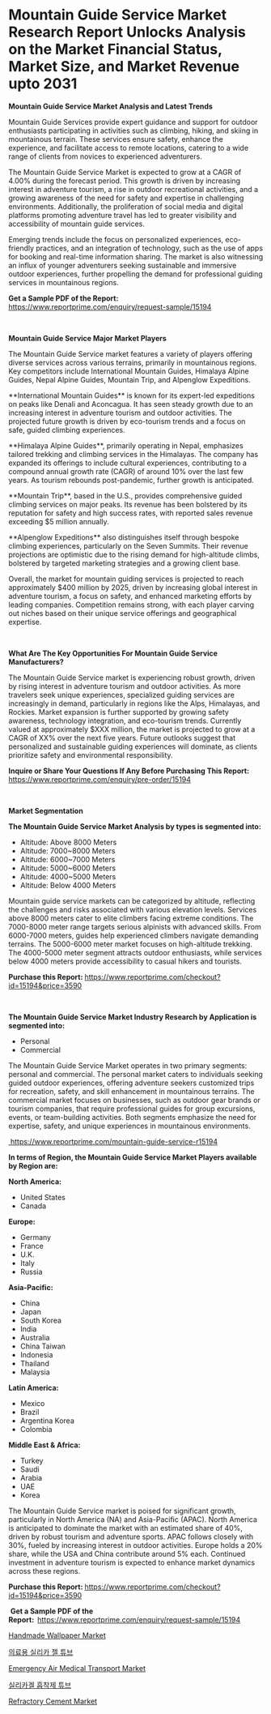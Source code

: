 <p><h1>Mountain Guide Service Market Research Report Unlocks Analysis on the Market Financial Status, Market Size, and Market Revenue upto 2031</h1></p><p><strong>Mountain Guide Service Market Analysis and Latest Trends</strong></p>
<p><p>Mountain Guide Services provide expert guidance and support for outdoor enthusiasts participating in activities such as climbing, hiking, and skiing in mountainous terrain. These services ensure safety, enhance the experience, and facilitate access to remote locations, catering to a wide range of clients from novices to experienced adventurers.</p><p>The Mountain Guide Service Market is expected to grow at a CAGR of 4.00% during the forecast period. This growth is driven by increasing interest in adventure tourism, a rise in outdoor recreational activities, and a growing awareness of the need for safety and expertise in challenging environments. Additionally, the proliferation of social media and digital platforms promoting adventure travel has led to greater visibility and accessibility of mountain guide services. </p><p>Emerging trends include the focus on personalized experiences, eco-friendly practices, and an integration of technology, such as the use of apps for booking and real-time information sharing. The market is also witnessing an influx of younger adventurers seeking sustainable and immersive outdoor experiences, further propelling the demand for professional guiding services in mountainous regions.</p></p>
<p><strong>Get a Sample PDF of the Report:&nbsp;</strong> <a href="https://www.reportprime.com/enquiry/request-sample/15194">https://www.reportprime.com/enquiry/request-sample/15194</a></p>
<p>&nbsp;</p>
<p><strong>Mountain Guide Service Major Market Players</strong></p>
<p><p>The Mountain Guide Service market features a variety of players offering diverse services across various terrains, primarily in mountainous regions. Key competitors include International Mountain Guides, Himalaya Alpine Guides, Nepal Alpine Guides, Mountain Trip, and Alpenglow Expeditions.</p><p>**International Mountain Guides** is known for its expert-led expeditions on peaks like Denali and Aconcagua. It has seen steady growth due to an increasing interest in adventure tourism and outdoor activities. The projected future growth is driven by eco-tourism trends and a focus on safe, guided climbing experiences.</p><p>**Himalaya Alpine Guides**, primarily operating in Nepal, emphasizes tailored trekking and climbing services in the Himalayas. The company has expanded its offerings to include cultural experiences, contributing to a compound annual growth rate (CAGR) of around 10% over the last few years. As tourism rebounds post-pandemic, further growth is anticipated.</p><p>**Mountain Trip**, based in the U.S., provides comprehensive guided climbing services on major peaks. Its revenue has been bolstered by its reputation for safety and high success rates, with reported sales revenue exceeding $5 million annually.</p><p>**Alpenglow Expeditions** also distinguishes itself through bespoke climbing experiences, particularly on the Seven Summits. Their revenue projections are optimistic due to the rising demand for high-altitude climbs, bolstered by targeted marketing strategies and a growing client base.</p><p>Overall, the market for mountain guiding services is projected to reach approximately $400 million by 2025, driven by increasing global interest in adventure tourism, a focus on safety, and enhanced marketing efforts by leading companies. Competition remains strong, with each player carving out niches based on their unique service offerings and geographical expertise.</p></p>
<p>&nbsp;</p>
<p><strong>What Are The Key Opportunities For Mountain Guide Service Manufacturers?</strong></p>
<p><p>The Mountain Guide Service market is experiencing robust growth, driven by rising interest in adventure tourism and outdoor activities. As more travelers seek unique experiences, specialized guiding services are increasingly in demand, particularly in regions like the Alps, Himalayas, and Rockies. Market expansion is further supported by growing safety awareness, technology integration, and eco-tourism trends. Currently valued at approximately $XXX million, the market is projected to grow at a CAGR of XX% over the next five years. Future outlooks suggest that personalized and sustainable guiding experiences will dominate, as clients prioritize safety and environmental responsibility.</p></p>
<p><strong>Inquire or Share Your Questions If Any Before Purchasing This Report:</strong> <a href="https://www.reportprime.com/enquiry/pre-order/15194">https://www.reportprime.com/enquiry/pre-order/15194</a></p>
<p>&nbsp;</p>
<p><strong>Market Segmentation</strong></p>
<p><strong>The Mountain Guide Service Market Analysis by types is segmented into:</strong></p>
<p><ul><li>Altitude: Above 8000 Meters</li><li>Altitude: 7000~8000 Meters</li><li>Altitude: 6000~7000 Meters</li><li>Altitude: 5000~6000 Meters</li><li>Altitude: 4000~5000 Meters</li><li>Altitude: Below 4000 Meters</li></ul></p>
<p><p>Mountain guide service markets can be categorized by altitude, reflecting the challenges and risks associated with various elevation levels. Services above 8000 meters cater to elite climbers facing extreme conditions. The 7000-8000 meter range targets serious alpinists with advanced skills. From 6000-7000 meters, guides help experienced climbers navigate demanding terrains. The 5000-6000 meter market focuses on high-altitude trekking. The 4000-5000 meter segment attracts outdoor enthusiasts, while services below 4000 meters provide accessibility to casual hikers and tourists.</p></p>
<p><strong>Purchase this Report:&nbsp;</strong><a href="https://www.reportprime.com/checkout?id=15194&price=3590">https://www.reportprime.com/checkout?id=15194&price=3590</a></p>
<p>&nbsp;</p>
<p><strong>The Mountain Guide Service Market Industry Research by Application is segmented into:</strong></p>
<p><ul><li>Personal</li><li>Commercial</li></ul></p>
<p><p>The Mountain Guide Service Market operates in two primary segments: personal and commercial. The personal market caters to individuals seeking guided outdoor experiences, offering adventure seekers customized trips for recreation, safety, and skill enhancement in mountainous terrains. The commercial market focuses on businesses, such as outdoor gear brands or tourism companies, that require professional guides for group excursions, events, or team-building activities. Both segments emphasize the need for expertise, safety, and unique experiences in mountainous environments.</p></p>
<p><a href="https://www.reportprime.com/mountain-guide-service-r15194">&nbsp;https://www.reportprime.com/mountain-guide-service-r15194</a></p>
<p><strong>In terms of Region, the Mountain Guide Service Market Players available by Region are:</strong></p>
<p>
    <p> <strong> North America: </strong>
        <ul>
            <li>United States</li>
            <li>Canada</li>
        </ul>
        </p> 
    <p> <strong> Europe: </strong>
        <ul>
            <li>Germany</li>
            <li>France</li>
            <li>U.K.</li>
            <li>Italy</li>
            <li>Russia</li>
        </ul>
        </p> 
    <p> <strong> Asia-Pacific: </strong>
        <ul>
            <li>China</li>
            <li>Japan</li>
            <li>South Korea</li>
            <li>India</li>
            <li>Australia</li>
            <li>China Taiwan</li>
            <li>Indonesia</li>
            <li>Thailand</li>
            <li>Malaysia</li>
        </ul>
        </p> 
    <p> <strong> Latin America: </strong>
        <ul>
            <li>Mexico</li>
            <li>Brazil</li>
            <li>Argentina Korea</li>
            <li>Colombia</li>
        </ul>
        </p> 
    <p> <strong> Middle East & Africa: </strong>
        <ul>
            <li>Turkey</li>
            <li>Saudi</li>
            <li>Arabia</li>
            <li>UAE</li>
            <li>Korea</li>
        </ul>
    </p>
    </p>
<p><p>The Mountain Guide Service market is poised for significant growth, particularly in North America (NA) and Asia-Pacific (APAC). North America is anticipated to dominate the market with an estimated share of 40%, driven by robust tourism and adventure sports. APAC follows closely with 30%, fueled by increasing interest in outdoor activities. Europe holds a 20% share, while the USA and China contribute around 5% each. Continued investment in adventure tourism is expected to enhance market dynamics across these regions.</p></p>
<p><strong>Purchase this Report: </strong><a href="https://www.reportprime.com/checkout?id=15194&price=3590">https://www.reportprime.com/checkout?id=15194&price=3590</a></p>
<p>&nbsp;<strong>Get a Sample PDF of the Report:&nbsp;&nbsp;</strong><a href="https://www.reportprime.com/enquiry/request-sample/15194">https://www.reportprime.com/enquiry/request-sample/15194</a></p>
<p><strong></strong></p>
<p><p><a href="https://medium.com/@gabrieluffman5656/the-handmade-wallpaper-market-is-anticipated-to-experience-significant-growth-with-a-projected-389d4e3c198c">Handmade Wallpaper Market</a></p><p><a href="https://medium.com/@chongespinoza76/%EC%84%B8%EA%B3%84-medical-silica-gel-tube-market-%EC%9D%80-2024%EC%97%90%EC%84%9C-2031%EB%A1%9C-%EC%97%B0%ED%8F%89%EA%B7%A0-%EC%A6%9D%EA%B0%80%EC%9C%A8%EC%9D%84-%EB%B3%B4%EC%9D%BC-%EA%B2%83%EC%9C%BC%EB%A1%9C-%EC%98%88%EC%83%81%EB%90%A9%EB%8B%88%EB%8B%A4-287bd514dfe7">의료용 실리카 젤 튜브</a></p><p><a href="https://github.com/Krish2023na/Market-Research-Report-List-6/blob/main/emergency-air-medical-transport-market.md">Emergency Air Medical Transport Market</a></p><p><a href="https://medium.com/@chongespinoza76/silica-gel-sorbent-tube-market-%EC%9D%98-%EA%B8%80%EB%A1%9C%EB%B2%8C-%EC%8B%9C%EC%9E%A5-%EA%B0%9C%EC%9A%94%EB%8A%94-%EC%A0%84-%EC%84%B8%EA%B3%84-%EB%B0%8F-%EC%A3%BC%EC%9A%94-%EC%8B%9C%EC%9E%A5%EC%9D%98-%EC%82%B0%EC%97%85%EC%97%90-%EC%98%81%ED%96%A5%EC%9D%84-%EB%AF%B8%EC%B9%98%EB%8A%94-%EC%A3%BC%EC%9A%94-%ED%8A%B8%EB%A0%8C%EB%93%9C%EC%97%90-%EB%8C%80%ED%95%9C-%EB%8F%85%ED%8A%B9%ED%95%9C-%EA%B4%80%EC%A0%90%EC%9D%84-%EC%A0%9C%EA%B3%B5%ED%95%A9%EB%8B%88%EB%8B%A4-5833c8c6506f">실리카겔 흡착제 튜브</a></p><p><a href="https://medium.com/@brisistensen57567/global-refractory-cement-market-analysis-key-market-trends-and-future-projections-2024-2031-b3b095d7c3c4">Refractory Cement Market</a></p></p>